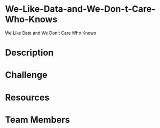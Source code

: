 # We-Like-Data-and-We-Don-t-Care-Who-Knows
We Like Data and We Don’t Care Who Knows

# Description

# Challenge

# Resources

# Team Members
